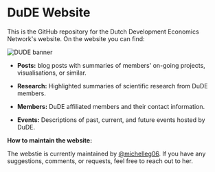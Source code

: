 # DuDE Website
This is the GitHub repository for the Dutch Development Economics Network's website. 
On the website you can find:

![DUDE banner](images/dude_banner.svg)

- **Posts:** blog posts with summaries of members' on-going projects, visualisations, or similar.

- **Research:** Highlighted summaries of scientific research from DuDE members.

- **Members:** DuDE affiliated members and their contact information.

- **Events:** Descriptions of past, current, and future events hosted by DuDE.

**How to maintain the website:**

The webstie is currently maintained by [@michelleg06](https://github.com/michelleg06). If you have any suggestions, comments, or requests, feel free to reach out to her.